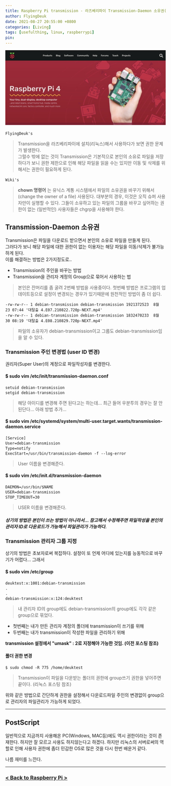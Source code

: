 ```yaml
---
title: Raspberry Pi transmission - 라즈베리파이 Transmission-Daemon 소유권(권한) 문제 해결법
author: FlyingDeuk
date: 2021-08-27 20:55:00 +0800
categories: [Living]
tags: [usefulthing, linux, raspberrypi]
pin:
---
```


![pi](/img/living/pi/pi.jpg)

`FlyingDeuk's`
> Transmission을 라즈베리파이에 설치(리눅스)해서 사용하다가 보면 권한 문제가 발생한다. <br>
그럴수 밖에 없는 것이 Transmission은 기본적으로 본인의 소유로 파일을 저장하다가 보니 권한 제한으로 인해 해당 파일을 읽을 수는 있지만 이동 및 삭제를 위해서는 권한이 필요하게 된다.

`Wiki's`
>**chown 명령어** 는 유닉스 계통 시스템에서 파일의 소유권을 바꾸기 위해서(change the owner of a file) 사용된다. 대부분의 경우, 이것은 오직 슈퍼 사용자만이 실행할 수 있다. 그들이 소유하고 있는 파일의 그룹을 바꾸고 싶어하는 권한이 없는 (일반적인) 사용자들은 chgrp을 사용해야 한다.

## Transmission-Daemon 소유권
Transmission은 파일을 다운로드 받으면서 본인의 소유로 파일을 만들게 된다. <br>
그러다가 보니 해당 파일에 대한 권한이 없는 이용자는 해당 파일을 이동/삭제가 불가능하게 된다. <br>
이를 해결하는 방법은 2가지정도로..
- Transmission의 주인을 바꾸는 방법
- Transmission을 관리자 계정의 Group으로 묶어서 사용하는 법
>본인은 잔머리를 좀 굴려 2번째 방법을 사용중이다. 첫번째 방법은 프로그램의 업데이트등으로 설정이 변경되는 경우가 있기때문에 원천적인 방법이 좀 더 쉽다.

```
-rw-rw-r-- 1 debian-transmission debian-transmission 1921372523  8월 23 07:44 '대탈출 4.E07.210822.720p-NEXT.mp4'
-rw-rw-r-- 1 debian-transmission debian-transmission 1832470233  8월 30 08:19 '대탈출 4.E08.210829.720p-NEXT.mp4'
```
  >파일의 소유자가 debian-transmission이고 그룹도 debian-transmission임을 알 수 있다.

### Transmission 주인 변경법 (user ID 변경)
권리자(Super User)의 계정으로 파일작성자를 변경한다.

#### $ sudo vim /etc/init/transmission-daemon.conf
```
setuid debian-transmission
setgid debian-transmission
```
>해당 아이디를 변경해 주면 된다고는 하는데... 최근 들어 우분투의 경우는 잘 안된단다... 아래 방법 추가...

#### $ sudo vim /etc/systemd/system/multi-user.target.wants/transmission-daemon.service
```
[Service]
User=debian-transmission
Type=notify
ExecStart=/usr/bin/transmission-daemon -f --log-error
```
>User 이름을 변경해준다.

#### $ sudo vim /etc/init.d/transmission-daemon

```
DAEMON=/usr/bin/$NAME
USER=debian-transmission
STOP_TIMEOUT=30
```
>USER 이름을 변경해준다.

##### 상기의 방법은 본인이 쓰는 방법이 아니라서... 참고해서 수정해주면 파일작성을 본인의 관리자 ID로 다운로드가 가능해서 파일관리가 가능하다.

### Transmission 관리자 그룹 지정
상기의 방법은 초보자로써 복잡하다. 설정이 또 언제 어디에 있는지를 능동적으로 바꾸기가 어렵다... 그래서

#### $ sudo vim /etc/group

```
deuktest:x:1001:debian-transmission
.
.
debian-transmission:x:124:deuktest
```
>내 관리자 ID의 group에도 debian-transmission의 group에도 각각 같은 group으로 묶었다. <br>
- 첫번째는 내가 만든 관리자 계정의 폴더에 transmission이 쓰기를 위해
- 두번째는 내가 transmission이 작성한 파일을 관리하기 위해

**transmission 설정에서 "umask" : 2로 지정해야 가능한 것임. (이전 포스팅 참조)**


#### 폴더 권한 변경
```
$ sudo chmod -R 775 /home/deuktest
```
>Transmission이 파일을 다운받는 폴더의 권한에 group쓰기 권한을 넣어주면 끝이다. (리눅스 포스팅 참조)

위와 같은 방법으로 간단하게 권한을 설정해서 다운로드파일 주인의 변경없이 group으로 관리자의 파일관리가 가능하게 되었다.

----

## PostScript
일반적으로 지금까지 사용해온 PC(Windows, MAC등)에도 역시 권한이라는 것이 존재한다. 하지만 잘 모르고 사용도 하지않는다고 하겠다. 하지만 리눅스의 서버로써의 역할로 인해 사용자 권한에 좀더 민감한 OS로 많은 것을 다시 한번 배운거 같다.

나름 재미를 느낀다.

-----------

### [< Back to Raspberry Pi >](/posts/RaspberryPi/)
